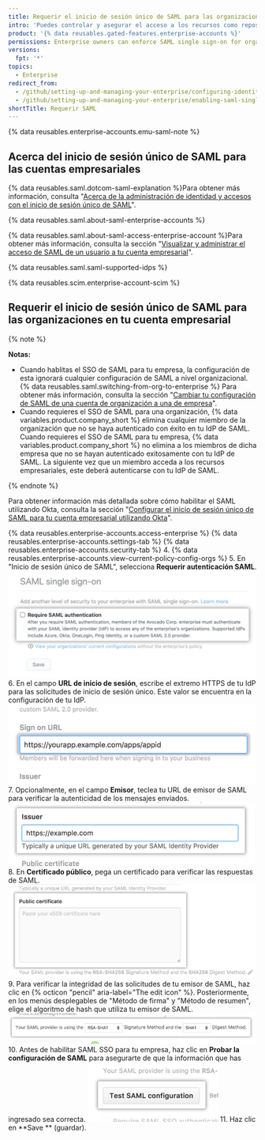```yaml
---
title: Requerir el inicio de sesión único de SAML para las organizaciones en tu cuenta empresarial
intro: 'Puedes controlar y asegurar el acceso a los recursos como repositorios, propuestas y solicitudes de cambio al requerir el inicio de sesión único (SSO) de SAML y la autenticación centralizada a través de un IdP a través de todas las organizaciones que pertenecen a una cuenta empresarial.'
product: '{% data reusables.gated-features.enterprise-accounts %}'
permissions: Enterprise owners can enforce SAML single sign-on for organizations in an enterprise account.
versions:
  fpt: '*'
topics:
  - Enterprise
redirect_from:
  - /github/setting-up-and-managing-your-enterprise/configuring-identity-and-access-management-for-your-enterprise-account/enabling-saml-single-sign-on-for-organizations-in-your-enterprise-account
  - /github/setting-up-and-managing-your-enterprise/enabling-saml-single-sign-on-for-organizations-in-your-enterprise-account
shortTitle: Requerir SAML
---
```


{% data reusables.enterprise-accounts.emu-saml-note %}

## Acerca del inicio de sesión único de SAML para las cuentas empresariales

{% data reusables.saml.dotcom-saml-explanation %}Para obtener más información, consulta "[Acerca de la administración de identidad y accesos con el inicio de sesión único de SAML](/organizations/managing-saml-single-sign-on-for-your-organization/about-identity-and-access-management-with-saml-single-sign-on)".

{% data reusables.saml.about-saml-enterprise-accounts %}

{% data reusables.saml.about-saml-access-enterprise-account %}Para obtener más información, consulta la sección "[Visualizar y administrar el acceso de SAML de un usuario a tu cuenta empresarial](/github/setting-up-and-managing-your-enterprise/viewing-and-managing-a-users-saml-access-to-your-enterprise-account)".

{% data reusables.saml.saml-supported-idps %}

{% data reusables.scim.enterprise-account-scim %}

## Requerir el inicio de sesión único de SAML para las organizaciones en tu cuenta empresarial

{% note %}

**Notas:**

- Cuando hablitas el SSO de SAML para tu empresa, la configuración de esta ignorará cualquier configuración de SAML a nivel organizacional. {% data reusables.saml.switching-from-org-to-enterprise %} Para obtener más información, consulta la sección "[Cambiar tu configuración de SAML de una cuenta de organización a una de empresa](/github/setting-up-and-managing-your-enterprise/configuring-identity-and-access-management-for-your-enterprise-account/switching-your-saml-configuration-from-an-organization-to-an-enterprise-account)".
- Cuando requieres el SSO de SAML para una organización, {% data variables.product.company_short %} elimina cualquier miembro de la organización que no se haya autenticado con éxito en tu IdP de SAML. Cuando requieres el SSO de SAML para tu empresa, {% data variables.product.company_short %} no elimina a los miembros de dicha empresa que no se hayan autenticado exitosamente con tu IdP de SAML. La siguiente vez que un miembro acceda a los recursos empresariales, este deberá autenticarse con tu IdP de SAML.

{% endnote %}

Para obtener información más detallada sobre cómo habilitar el SAML utilizando Okta, consulta la sección "[Configurar el inicio de sesión único de SAML para tu cuenta empresarial utilizando Okta](/github/setting-up-and-managing-your-enterprise/configuring-saml-single-sign-on-for-your-enterprise-account-using-okta)".

{% data reusables.enterprise-accounts.access-enterprise %}
{% data reusables.enterprise-accounts.settings-tab %}
{% data reusables.enterprise-accounts.security-tab %}
4. {% data reusables.enterprise-accounts.view-current-policy-config-orgs %}
5. En "Inicio de sesión único de SAML", selecciona **Requerir autenticación SAML**. ![Casilla de verificación para habilitar SAML SSO](/assets/images/help/business-accounts/enable-saml-auth-enterprise.png)
6. En el campo **URL de inicio de sesión**, escribe el extremo HTTPS de tu IdP para las solicitudes de inicio de sesión único. Este valor se encuentra en la configuración de tu IdP. ![Campo para la URL a la que los miembros serán redireccionados cuando inicien sesión](/assets/images/help/saml/saml_sign_on_url_business.png)
7. Opcionalmente, en el campo **Emisor**, teclea tu URL de emisor de SAML para verificar la autenticidad de los mensajes enviados. ![Campo para el nombre del emisor SAML](/assets/images/help/saml/saml_issuer.png)
8. En **Certificado público**, pega un certificado para verificar las respuestas de SAML. ![Campo para el certificado público de tu proveedor de identidad](/assets/images/help/saml/saml_public_certificate.png)
9. Para verificar la integridad de las solicitudes de tu emisor de SAML, haz clic en {% octicon "pencil" aria-label="The edit icon" %}. Posteriormente, en los menús desplegables de "Método de firma" y "Método de resumen", elige el algoritmo de hash que utiliza tu emisor de SAML. ![Menús desplegables para los algoritmos de hash del Método de firma y del Método de resumen usados por tu emisor SAML](/assets/images/help/saml/saml_hashing_method.png)
10. Antes de habilitar SAML SSO para tu empresa, haz clic en **Probar la configuración de SAML** para asegurarte de que la información que has ingresado sea correcta. ![Botón para probar la configuración de SAML antes de exigir el inicio de sesión único](/assets/images/help/saml/saml_test.png)
11. Haz clic en **Save ** (guardar).
